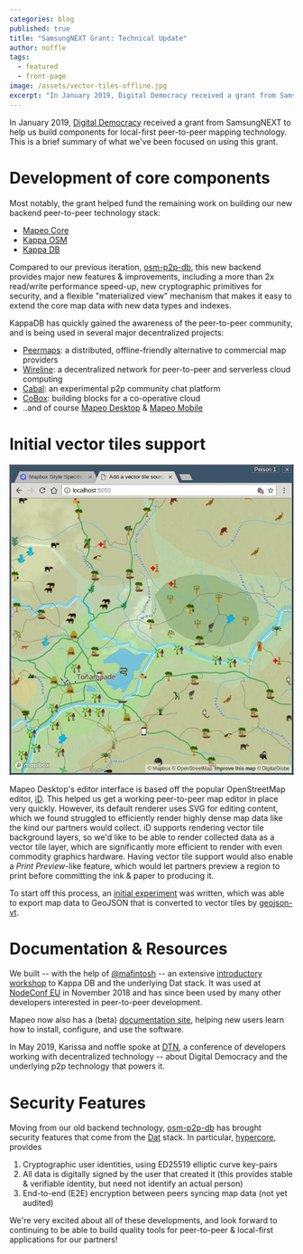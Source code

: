 ```yaml
---
categories: blog
published: true
title: "SamsungNEXT Grant: Technical Update"
author: noffle
tags:
  - featured
  - front-page
image: /assets/vector-tiles-offline.jpg
excerpt: "In January 2019, Digital Democracy received a grant from SamsungNEXT to help build components for local-first peer-to-peer mapping technology. This is a brief summary of what we've been focused on using this grant."
---
```


In January 2019, [Digital Democracy](https://digital-democracy.org) received a grant from SamsungNEXT to help us build components for local-first peer-to-peer mapping technology. This is a brief summary of what we've been focused on using this grant.

# Development of core components

Most notably, the grant helped fund the remaining work on building our new backend peer-to-peer technology stack:

- [Mapeo Core](https://github.com/digidem/mapeo-core)
- [Kappa OSM](https://github.com/digidem/kappa-osm)
- [Kappa DB](https://github.com/kappa-db)

Compared to our previous iteration, [osm-p2p-db](https://github.com/digidem/osm-p2p-db), this new backend provides major new features & improvements, including a more than 2x read/write performance speed-up, new cryptographic primitives for security, and a flexible "materialized view" mechanism that makes it easy to extend the core map data with new data types and indexes.

KappaDB has quickly gained the awareness of the peer-to-peer community, and is being used in several major decentralized projects:

- [Peermaps](https://peermaps.org): a distributed, offline-friendly alternative to commercial map providers
- [Wireline](https://www.wireline.io): a decentralized network for peer-to-peer and serverless cloud computing
- [Cabal](https://cabal.chat): an experimental p2p community
chat platform
- [CoBox](https://cobox.cloud): building blocks for a
co-operative cloud
- ..and of course [Mapeo Desktop](https://github.com/digidem/mapeo-desktop) & [Mapeo Mobile](https://github.com/digidem/mapeo-mobile)

# Initial vector tiles support

![Screenshot of a vector tile view of map data gathered via Mapeo Mobile](/assets/vector-tiles-offline.jpg)

Mapeo Desktop's editor interface is based off the popular OpenStreetMap editor, [iD](https://github.com/openstreetmap/iD). This helped us get a working peer-to-peer map editor in place very quickly. However, its default renderer uses SVG for editing content, which we found struggled to efficiently render highly dense map data like the kind our partners would collect. iD supports rendering vector tile background layers, so we'd like to be able to render collected data as a vector tile layer, which are significantly more efficient to render with even commodity graphics hardware. Having vector tile support would also enable a _Print Preview_-like feature, which would let partners preview a region to print before committing the ink & paper to producing it.

To start off this process, an [initial experiment](https://github.com/digidem/mapeo-print-preview) was written, which was able to export map data to GeoJSON that is converted to vector tiles by [geojson-vt](https://github.com/mapbox/geojson-vt).

# Documentation & Resources

We built -- with the help of [@mafintosh](https://github.com/mafintosh) -- an extensive [introductory workshop](https://github.com/kappa-db/workshop) to Kappa DB and the underlying Dat stack. It was used at [NodeConf EU](https://nodeconf.eu) in November 2018 and has since been used by many other developers interested in peer-to-peer development.

Mapeo now also has a (beta) [documentation site](https://hopeful-dijkstra-45ba69.netlify.com/), helping new users learn how to install, configure, and use the software.

In May 2019, Karissa and noffle spoke at [DTN](https://dtn.is), a conference of developers working with decentralized technology -- about Digital Democracy and the underlying p2p technology that powers it.

# Security Features

Moving from our old backend technology, [osm-p2p-db](https://github.com/digidem/osm-p2p-db) has brought security features that come from the [Dat](https://dat.foundation) stack. In particular, [hypercore](https://github.com/mafintosh/hypercore), provides

1. Cryptographic user identities, using ED25519 elliptic curve key-pairs
2. All data is digitally signed by the user that created it (this provides stable & verifiable identity, but need not identify an actual person)
3. End-to-end (E2E) encryption between peers syncing map data (not yet audited)

We're very excited about all of these developments, and look forward to continuing to be able to build quality tools for peer-to-peer & local-first applications for our partners!
